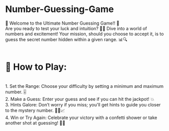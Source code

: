 # Number-Guessing-Game
🎲 Welcome to the Ultimate Number Guessing Game!! 🎲
<br>
Are you ready to test your luck and intuition? 🤔✨ Dive into a world of numbers and excitement! Your mission, should you choose to accept it, is to guess the secret number hidden within a given range. 📊🔍
<br>
<br>
# 🔢 How to Play:
<br>
1. Set the Range: Choose your difficulty by setting a minimum and maximum number. 🎚️
<br>
2. Make a Guess: Enter your guess and see if you can hit the jackpot! 💥
<br>
3. Hints Galore: Don’t worry if you miss; you'll get hints to guide you closer to the mystery number. 🕵️‍♀️📈
<br>
4. Win or Try Again: Celebrate your victory with a confetti shower or take another shot at guessing! 🎉🔄
<br>
